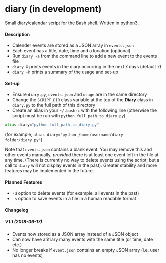 # diary (in development)
Small diary/calendar script for the Bash shell. Written in python3.

#### Description
- Calender events are stored as a JSON array in `events.json`
- Each event has a title, date, time and a location (optional)
- Run `diary -a` from the command line to add a new event to the events file
- `diary X` prints events in the diary occurring in the next `X` days (default 7)
- `diary -h` prints a summary of the usage and set-up

#### Set-up
- Ensure `diary.py`, `events.json` and `usage` are in the same directory
- Change the `SCRIPT_DIR` class variable at the top of the **Diary** class in `diary.py` to the full path of this directory
- Create an alias in your `~/.bashrc` with the following line (otherwise the script must be run with `python full_path_to_diary.py`)
```sh
alias diary="python full_path_to_diary.py"
```
(for example, `alias diary="python /home/username/diary-folder/diary.py"`)

Note that `events.json` contains a blank event. You may remove this and other events manually, _provided_ there is at least one event left in the file at any time.
(There is currently no way to delete events using the script; but a call to `diary` will not display events in the past).
Greater stability and more features may be implemented in the future.


#### Planned Features
- `-d` option to delete events (for example, all events in the past)
- `-s` option to save events in a file in a human readable format

#### Changelog
##### V1.1 (2018-06-17)
- Events now stored as a JSON array instead of a JSON object
- Can now have aritrary many events with the same title (or time, date etc.)
- No longer breaks if `event.json` contains an empty JSON array (i.e. user has no events)
